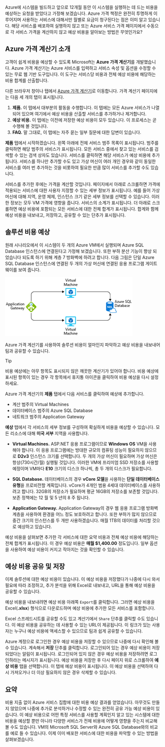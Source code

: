 Azure에 시스템을 빌드하고 앞으로 12개월 동안 이 시스템을 실행하는 데 드는 비용을 예상하는 요청을 받았다고 가정해 보겠습니다. Azure 가격 책정은 완전히 투명하게 이루어지며 사용하는 서비스에 대해서만 월별로 요금이 청구된다는 점은 이미 알고 있습니다. 해당 서비스를 배포하여 실행하지 않고 또는 Azure 서비스 가격 페이지에서 수동으로 각 서비스 가격을 계산하지 않고 예상 비용을 알아보는 방법은 무엇인가요?

## <a name="introducing-the-azure-pricing-calculator"></a>Azure 가격 계산기 소개

고객이 쉽게 비용을 예상할 수 있도록 Microsoft는 **Azure 가격 계산기**를 개발했습니다. Azure 가격 계산기는 Azure 서비스를 입력하고 서비스 속성 및 옵션을 수정할 수 있는 무료 웹 기반 도구입니다. 이 도구는 서비스당 비용과 전체 예상 비용에 해당하는 비용 합계를 산출합니다.

다른 브라우저 창이나 탭에서 [Azure 가격 계산기](https://azure.microsoft.com/pricing/calculator/)로 이동합니다. 가격 계산기 페이지에는 다음 세 개의 탭이 표시됩니다.

1. **제품.** 이 탭에서 대부분의 활동을 수행합니다. 이 탭에는 모든 Azure 서비스가 나열되어 있으며 여기에서 예상 비용을 산출할 서비스를 추가하거나 제거합니다.
2. **예상 비용.** 이 탭에는 이전에 저장한 예상 비용이 모두 있습니다. 이 프로세스는 곧 수행해 볼 것입니다.
3. **FAQ.** 말 그대로, 이 탭에는 자주 묻는 일부 질문에 대한 답변이 있습니다.

**제품** 탭에서 시작하겠습니다. 왼쪽 아래에 전체 서비스 범주 목록이 표시됩니다. 범주를 클릭하면 해당 범주의 서비스가 표시됩니다. 모든 서비스 중에서 찾고 있는 서비스를 검색할 수 있는 검색 상자도 있습니다. 서비스를 클릭하면 해당 서비스가 예상 비용에 추가됩니다. 서비스를 하나만 추가할 수도 있고 가상 머신이 여러 개인 경우와 같이 동일한 서비스를 여러 번 추가하는 것을 비롯하여 필요한 만큼 많이 서비스를 추가할 수도 있습니다.

서비스를 추가한 후에는 가격을 계산할 것입니다. 페이지에서 아래로 스크롤하면 가격에 적용되는 서비스에 대한 사용자 지정할 수 있는 세부 정보가 표시됩니다. 예를 들어 가상 머신에 대해 지역, 운영 체제, 인스턴스 크기 같은 세부 정보를 선택할 수 있습니다. 이러한 정보는 모두 VM 가격에 영향을 줍니다. 서비스의 소계가 표시됩니다. 더 아래로 스크롤하면 예상 비용에 포함되는 모든 서비스에 대한 전체 합계가 표시됩니다. 합계와 함께 예상 비용을 내보내고, 저장하고, 공유할 수 있는 단추가 표시됩니다.

## <a name="estimate-a-solution"></a>솔루션 비용 예상

원래 시나리오에서 이 시스템이 두 개의 Azure VM에서 실행되며 Azure SQL Database 인스턴스에 연결된다고 가정해 보겠습니다. 또한 부하 분산 기능이 향상 되었습니다 되도록 하기 위해 계층 7 방화벽에 하려고 합니다. 다음 그림은 단일 Azure SQL Database 인스턴스에 연결된 두 개의 가상 머신에 연결된 응용 프로그램 게이트웨이를 보여 줍니다.

![비용 예상을 설명하기 위한 예제로 사용될 샘플 아키텍처 그림입니다.](../media/2-estimate-costs-architecture.png)

Azure 가격 계산기를 사용하여 솔루션 비용이 얼마인지 파악하고 예상 비용을 내보내어 팀과 공유할 수 있습니다.

> [!TIP]
> 비용 예상에는 아무 항목도 표시되지 않은 깨끗한 계산기가 있어야 합니다. 비용 예상에 표시된 항목이 있는 경우 각 항목에서 휴지통 아이콘을 클릭하여 비용 예상을 다시 설정하세요.

Azure 가격 계산기의 **제품** 탭에서 다음 서비스를 클릭하여 예상에 추가합니다.

* 계산 범주의 Virtual Machines
* 데이터베이스 범주의 Azure SQL Database
* 네트워크 범주의 Application Gateway

**예상** 탭에서 각 서비스의 세부 정보를 구성하여 확실하게 비용을 예상할 수 있습니다. 모든 리소스에 대해 **미국 서부** 지역을 사용합니다.

* **Virtual Machines.** ASP.NET 응용 프로그램이므로 **Windows OS** VM을 사용해야 합니다. 이 응용 프로그램에는 방대한 규모의 컴퓨팅 성능이 필요하지 않으므로 **D2v3** 인스턴스 크기를 선택합니다. 두 개의 가상 머신이 필요하며 가상 머신은 항상(730시간/월) 실행될 것입니다. 이러한 VM에 프리미엄 SSD 저장소를 사용할 예정이며 VM마다 **E10** 크기의 디스크 하나씩, 총 두 개의 디스크가 필요합니다.

* **SQL Database.** 데이터베이스의 경우 **vCore 모델**을 사용하는 **단일 데이터베이스 유형**을 프로비전할 계획입니다. vCore가 4개인 범용 4세대 데이터베이스를 사용하려고 합니다. 32GB의 저장소가 필요하며 평균 16GB의 저장소를 보존할 것입니다. 보존 정책에는 12 월 및 5 년의 8 주 됩니다.

* **Application Gateway.** Application Gateway의 경우 웹 응용 프로그램 방화벽 계층을 사용하여 환경을 어느 정도 보호하려고 합니다. 또한 부하가 많지 않으므로 중간 크기의 인스턴스를 두 개만 사용하겠습니다. 매월 1TB의 데이터를 처리할 것으로 예상하고 있습니다.

예상 비용을 살펴보면 추가한 각 서비스에 대한 요약 비용과 전체 예상 비용에 해당하는 전체 합계가 표시됩니다. 이 경우 예상 비용은 **매월 $1,400.00** 정도입니다. 일부 옵션을 사용하여 예상 비용이 커지고 작아지는 것을 확인할 수 있습니다.

## <a name="share-and-save-your-estimate"></a>예상 비용 공유 및 저장

이제 솔루션에 대한 예상 비용이 있습니다. 이 예상 비용을 저장했다가 나중에 다시 와서 필요에 따라 조정하고, 추가 분석을 위해 Excel로 내보내고, URL을 통해 예상 비용을 공유할 수 있습니다.

예상 비용을 내보내려면 예상 비용 아래쪽 `Export`를 클릭합니다. 그러면 예상 비용을 Excel(**.xlsx**) 형식으로 다운로드하며 예상 비용에 추가한 모든 서비스를 포함합니다.

Excel 스프레드시트를 공유할 수도 있고 계산기에서 `Share` 단추를 클릭할 수도 있습니다. 이 예상 비용을 공유하는 데 사용할 수 있는 URL이 제공됩니다. 이 링크가 있는 사용자는 누구나 예상 비용에 액세스할 수 있으므로 팀과 쉽게 공유할 수 있습니다.

Azure 계정으로 로그인한 경우 예상 비용을 저장할 수 있으므로 나중에 다시 확인해 볼 수 있습니다. 계속해서 **저장** 단추를 클릭합니다. 로그인되어 있는 경우 예상 비용이 저장되었다는 알림이 표시됩니다. 로그인되어 있지 않은 경우 예상 비용을 저장하려면 로그인하라는 메시지가 표시됩니다. 예상 비용을 저장한 후 다시 페이지 위로 스크롤하여 **예상 비용** 탭을 선택합니다. 이 탭에 예상 비용이 표시됩니다. 이 예상 비용을 선택하여 다시 가져오거나 더 이상 필요하지 않은 경우 삭제할 수 있습니다.

## <a name="summary"></a>요약

비용 지출 없이 Azure 서비스 집합에 대한 비용 예상 결과를 얻었습니다. 아무것도 만들지 않았으며 나중에 추가로 분석하거나 수정할 수 있는 완전히 공유 가능 예상 비용이 있습니다. 이 예상 비용으로 어떤 특정 서비스를 사용할 계획인지 알고 있는 시스템에 대한 비용을 예상할 뿐만 아니라 다양한 서비스가 전체 비용에 어떻게 영향을 주는지 비교해 볼 수도 있습니다. VM의 Microsoft SQL Server와 Azure SQL Database와의 비교를 예로 들 수 있습니다. 이제 이미 배포한 서비스에 대한 비용을 파악할 수 있는 방법을 살펴보겠습니다.
